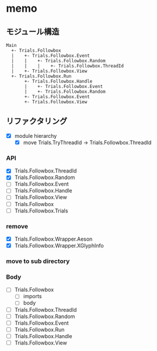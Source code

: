 memo
====

モジュール構造
--------------

```
Main
  +- Trials.Followbox
  |    +- Trials.Followbox.Event
  |    |    +- Trials.Followbox.Random
  |    |    |    +- Trials.Followbox.ThreadId
  |    +- Trials.Followbox.View
  +- Trials.Followbox.Run
       +- Trials.Followbox.Handle
       |    +- Trials.Followbox.Event
       |    +- Trials.Followbox.Random
       +- Trials.Followbox.Event
       +- Trials.Followbox.View
```

リファクタリング
----------------

* [x] module hierarchy
	+ [x] move Trials.TryThreadId -> Trials.Followbox.ThreadId

### API

* [x] Trials.Followbox.ThreadId
* [x] Trials.Followbox.Random
* [ ] Trials.Followbox.Event
* [ ] Trials.Followbox.Handle
* [ ] Trials.Followbox.View
* [ ] Trials.Followbox
* [ ] Trials.Followbox.Trials

### remove

* [x] Trials.Followbox.Wrapper.Aeson
* [x] Trials.Followbox.Wrapper.XGlyphInfo

### move to sub directory

### Body

* [ ] Trials.Followbox
	+ [ ] imports
	+ [ ] body
* [ ] Trials.Followbox.ThreadId
* [ ] Trials.Followbox.Random
* [ ] Trials.Followbox.Event
* [ ] Trials.Followbox.Run
* [ ] Trials.Followbox.Handle
* [ ] Trials.Followbox.View
